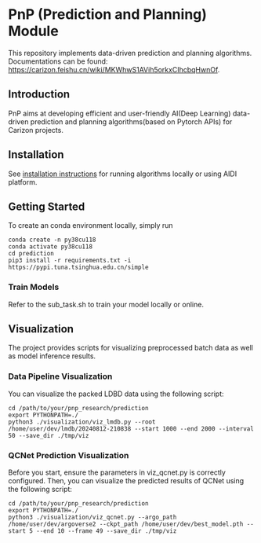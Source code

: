 # PnP (Prediction and Planning) Module

This repository implements data-driven prediction and planning algorithms. Documentations can be found: https://carizon.feishu.cn/wiki/MKWhwS1AVih5orkxCIhcbqHwnOf.

## Introduction
PnP aims at developing efficient and user-friendly AI(Deep Learning) data-driven prediction and planning algorithms(based on Pytorch APIs) for Carizon projects.

## Installation
See [installation instructions](https://carizon.feishu.cn/wiki/GwM0wpJjniIAJ0kigZ0cCprnnCb) for running algorithms locally or using AIDI platform.

## Getting Started
To create an conda environment locally, simply run
```
conda create -n py38cu118
conda activate py38cu118
cd prediction
pip3 install -r requirements.txt -i https://pypi.tuna.tsinghua.edu.cn/simple
```

### Train Models
Refer to the sub_task.sh to train your model locally or online.

## Visualization
The project provides scripts for visualizing preprocessed batch data as well as model inference results.
### Data Pipeline Visualization
You can visualize the packed LDBD data using the following script:  
```
cd /path/to/your/pnp_research/prediction
export PYTHONPATH=./
python3 ./visualization/viz_lmdb.py --root /home/user/dev/lmdb/20240812-210838 --start 1000 --end 2000 --interval 50 --save_dir ./tmp/viz
```

### QCNet Prediction Visualization
Before you start, ensure the parameters in viz_qcnet.py is correctly configured. Then, you can visualize the predicted results of QCNet using the following script:  
```
cd /path/to/your/pnp_research/prediction
export PYTHONPATH=./
python3 ./visualization/viz_qcnet.py --argo_path /home/user/dev/argoverse2 --ckpt_path /home/user/dev/best_model.pth --start 5 --end 10 --frame 49 --save_dir ./tmp/viz
```